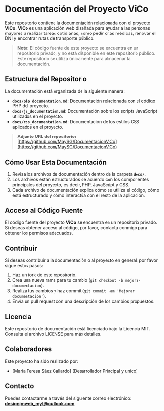 # Documentación del Proyecto ViCo

Este repositorio contiene la documentación relacionada con el proyecto **ViCo**. **ViCo** es una aplicación web diseñada para ayudar a las personas mayores a realizar tareas cotidianas, como pedir citas médicas, renovar el DNI y encontrar rutas de transporte público.

> **Nota:** El código fuente de este proyecto se encuentra en un repositorio privado, y no está disponible en este repositorio público. Este repositorio se utiliza únicamente para almacenar la documentación.

## Estructura del Repositorio

La documentación está organizada de la siguiente manera:

- **`docs/php_documentation.md`**: Documentación relacionada con el código PHP del proyecto.
- **`docs/js_documentation.md`**: Documentación sobre los scripts JavaScript utilizados en el proyecto.
- **`docs/css_documentation.md`**: Documentación de los estilos CSS aplicados en el proyecto.

> **Adjunto URL del repositorio:**  
> [https://github.com/MaySG/DocumentacionViCo](https://github.com/MaySG/DocumentacionViCo)


## Cómo Usar Esta Documentación

1. Revisa los archivos de documentación dentro de la carpeta **`docs/`**.
2. Los archivos están estructurados de acuerdo con los componentes principales del proyecto, es decir, PHP, JavaScript y CSS.
3. Cada archivo de documentación explica cómo se utiliza el código, cómo está estructurado y cómo interactúa con el resto de la aplicación.

## Acceso al Código Fuente

El código fuente del proyecto **ViCo** se encuentra en un repositorio privado. Si deseas obtener acceso al código, por favor, contacta conmigo para obtener los permisos adecuados.

## Contribuir

Si deseas contribuir a la documentación o al proyecto en general, por favor sigue estos pasos:

1. Haz un fork de este repositorio.
2. Crea una nueva rama para tu cambio (`git checkout -b mejora-documentacion`).
3. Realiza tus cambios y haz commit (`git commit -am 'Mejorar documentación'`).
4. Envía un pull request con una descripción de los cambios propuestos.

## Licencia

Este repositorio de documentación está licenciado bajo la Licencia MIT. Consulta el archivo LICENSE para más detalles.

## Colaboradores

Este proyecto ha sido realizado por:

- [Maria Teresa Sáez Gallardo] (Desarrollador Principal y unico)

## Contacto

Puedes contactarme a través del siguiente correo electrónico:  
**designjmweb_myt@outlook.com**

